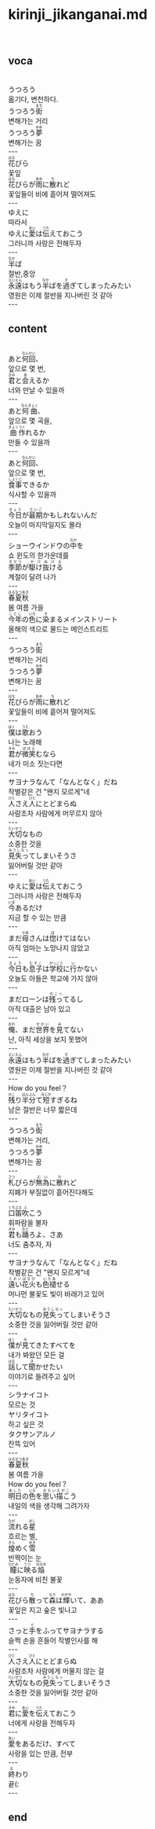 <h1>kirinji_jikanganai.md</h1><br>
<h2>voca</h2><br>
うつろう<br>
옮기다, 변천하다.<br>
うつろう<ruby>街<rt>まち</rt></ruby><br>
변해가는 거리 <br>
うつろう<ruby>夢<rt>ゆめ</rt></ruby><br>
변해가는 꿈<br>
---<br>
<ruby>花<rt>はな</rt></ruby>びら<br>
꽃잎<br>
<ruby>花<rt>はな</rt></ruby>びらが<ruby>雨<rt>あめ</rt></ruby>に<ruby>散<rt>ち</rt></ruby>れど<br>
꽃잎들이 비에 흩어져 떨어져도<br>
---<br>
ゆえに<br>
따라서<br>
ゆえに<ruby>愛<rt>あい</rt></ruby>は<ruby>伝<rt>つた</rt></ruby>えておこう<br>
그러니까 사랑은 전해두자<br>
---<br>
<ruby>半<rt>なか</rt></ruby>ば<br>
절반,중앙<br>
<ruby>永遠<rt>えいえん</rt></ruby>はもう<ruby>半<rt>なか</rt></ruby>ばを<ruby>過<rt>す</rt></ruby>ぎてしまったみたい<br>
영원은 이제 절반을 지나버린 것 같아<br>
---<br>
<h2>content</h2><br>
あと<ruby>何回<rt>なんかい</rt></ruby>、<br>
앞으로 몇 번, <br>
<ruby>君<rt>きみ</rt></ruby>と<ruby>会<rt>あ</rt></ruby>えるか<br>
너와 만날 수 있을까<br>
---<br>
あと<ruby>何曲<rt>なんきょく</rt></ruby>、<br>
앞으로 몇 곡을, <br>
<ruby>曲<rt>きょく</rt></ruby><ruby>作<rt>つく</rt></ruby>れるか<br>
만들 수 있을까<br>
---<br>
あと<ruby>何回<rt>なんかい</rt></ruby>、<br>
앞으로 몇 번,<br>
<ruby>食事<rt>しょくじ</rt></ruby>できるか<br>
식사할 수 있을까<br>
---<br>
<ruby>今日<rt>きょう</rt></ruby>が<ruby>最期<rt>さいご</rt></ruby>かもしれないんだ<br>
오늘이 마지막일지도 몰라<br>
---<br>
ショーウインドウの<ruby>中<rt>なか</rt></ruby>を<br>
쇼 윈도의 한가운데를<br>
<ruby>季節<rt>きせつ</rt></ruby>が<ruby>駆け抜ける<rt>かけぬける</rt></ruby><br>
계절이 달려 나가<br>
---<br>
<ruby>春夏<rt>はるなつ</rt></ruby><ruby>秋<rt>あき</rt></ruby><br>
봄 여름 가을<br>
<ruby>今年<rt>ことし</rt></ruby>の<ruby>色<rt>いろ</rt></ruby>に<ruby>染<rt>そ</rt></ruby>まるメインストリート<br>
올해의 색으로 물드는 메인스트리트<br>
---<br>
うつろう<ruby>街<rt>まち</rt></ruby><br>
변해가는 거리 <br>
うつろう<ruby>夢<rt>ゆめ</rt></ruby><br>
변해가는 꿈<br>
---<br>
<ruby>花<rt>はな</rt></ruby>びらが<ruby>雨<rt>あめ</rt></ruby>に<ruby>散<rt>ち</rt></ruby>れど<br>
꽃잎들이 비에 흩어져 떨어져도<br>
---<br>
<ruby>僕<rt>ぼく</rt></ruby>は<ruby>歌<rt>うた</rt></ruby>おう<br>
나는 노래해<br>
<ruby>君<rt>きみ</rt></ruby>が<ruby>微笑<rt>ほほえ</rt></ruby>むなら<br>
네가 미소 짓는다면<br>
---<br>
サヨナラなんて「なんとなく」だね<br>
작별같은 건 "왠지 모르게"네<br>
<ruby>人<rt>ひと</rt></ruby>さえ<ruby>人<rt>ひと</rt></ruby>にとどまらぬ<br>
사람조차 사람에게 머무르지 않아<br>
---<br>
<ruby>大切<rt>たいせつ</rt></ruby>なもの<br>
소중한 것을 <br>
<ruby>見失っ<rt>みうしなっ</rt></ruby>てしまいそうさ<br>
잃어버릴 것만 같아<br>
---<br>
ゆえに<ruby>愛<rt>あい</rt></ruby>は<ruby>伝<rt>つた</rt></ruby>えておこう<br>
그러니까 사랑은 전해두자<br>
<ruby>今<rt>いま</rt></ruby>あるだけ<br>
지금 할 수 있는 만큼<br>
---<br>
まだ<ruby>母<rt>かあ</rt></ruby>さんは<ruby>惚<rt>ぼ</rt></ruby>けてはない<br>
아직 엄마는 노망나지 않았고<br>
---<br>
<ruby>今日<rt>きょう</rt></ruby>も<ruby>息子<rt>むすこ</rt></ruby>は<ruby>学校<rt>がっこう</rt></ruby>に<ruby>行<rt>い</rt></ruby>かない<br>
오늘도 아들은 학교에 가지 않아<br>
---<br>
まだローンは<ruby>残っ<rt>のこっ</rt></ruby>てるし<br>
아직 대출은 남아 있고<br>
---<br>
<ruby>俺<rt>おれ</rt></ruby>、まだ<ruby>世界<rt>せかい</rt></ruby>を<ruby>見<rt>み</rt></ruby>てない<br>
난, 아직 세상을 보지 못했어<br>
---<br>
<ruby>永遠<rt>えいえん</rt></ruby>はもう<ruby>半<rt>なか</rt></ruby>ばを<ruby>過<rt>す</rt></ruby>ぎてしまったみたい<br>
영원은 이제 절반을 지나버린 것 같아<br>
---<br>
How do you feel？<br>
<ruby>残<rt>のこ</rt></ruby>り<ruby>半分<rt>はんぶん</rt></ruby>て<ruby>短<rt>みじか</rt></ruby>すぎるね<br>
남은 절반은 너무 짧은데<br>
---<br>
うつろう<ruby>街<rt>まち</rt></ruby><br>
변해가는 거리, <br>
うつろう<ruby>夢<rt>ゆめ</rt></ruby><br>
변해가는 꿈<br>
---<br>
<ruby>札<rt>さつ</rt></ruby>びらが<ruby>無為<rt>むい</rt></ruby>に<ruby>散<rt>ち</rt></ruby>れど<br>
지폐가 부질없이 흩어진다해도<br>
---<br>
<ruby>口笛<rt>くちぶえ</rt></ruby><ruby>吹<rt>ふ</rt></ruby>こう<br>
휘파람을 불자<br>
<ruby>君<rt>きみ</rt></ruby>も<ruby>踊<rt>おど</rt></ruby>ろよ、さあ<br>
너도 춤추자, 자<br>
---<br>
サヨナラなんて「なんとなく」だね<br>
작별같은 건 "왠지 모르게"네<br>
<ruby>遠い<rt>とおい</rt></ruby><ruby>花火<rt>はなび</rt></ruby>も<ruby>色褪<rt>いろあ</rt></ruby>せる<br>
머나먼 불꽃도 빛이 바래가고 있어<br>
---<br>
<ruby>大切<rt>たいせつ</rt></ruby>なもの<ruby>見失っ<rt>みうしなっ</rt></ruby>てしまいそうさ<br>
소중한 것을 잃어버릴 것만 같아<br>
---<br>
<ruby>僕<rt>ぼく</rt></ruby>が<ruby>見<rt>み</rt></ruby>てきたすべてを<br>
내가 봐왔던 모든 걸 <br>
<ruby>話<rt>はな</rt></ruby>して<ruby>聞<rt>き</rt></ruby>かせたい<br>
이야기로 들려주고 싶어<br>
---<br>
シラナイコト <br>
모르는 것<br>
ヤリタイコト <br>
하고 싶은 것<br>
タクサンアルノ<br>
잔뜩 있어<br>
---<br>
<ruby>春夏<rt>はるなつ</rt></ruby><ruby>秋<rt>あき</rt></ruby><br>
봄 여름 가을<br>
How do you feel？<br>
<ruby>明日<rt>あした</rt></ruby>の<ruby>色<rt>いろ</rt></ruby>を<ruby>思い描こ<rt>おもいえがこ</rt></ruby>う<br>
내일의 색을 생각해 그려가자<br>
---<br>
<ruby>流<rt>なが</rt></ruby>れる<ruby>星<rt>ほし</rt></ruby> <br>
흐르는 별, <br>
<ruby>煌<rt>きら</rt></ruby>めく<ruby>雪<rt>ゆき</rt></ruby><br>
반짝이는 눈<br>
<ruby>瞳<rt>ひとみ</rt></ruby>に<ruby>映<rt>うつ</rt></ruby>る<ruby>焔<rt>ほのお</rt></ruby><br>
눈동자에 비친 불꽃<br>
---<br>
<ruby>花<rt>はな</rt></ruby>びら<ruby>散<rt>ち</rt></ruby>って<ruby>森<rt>もり</rt></ruby>は<ruby>輝<rt>かがや</rt></ruby>いて、ああ<br>
꽃잎은 지고 숲은 빛나고<br>
---<br>
さっと<ruby>手<rt>て</rt></ruby>をふってサヨナラする<br>
슬쩍 손을 흔들어 작별인사를 해<br>
---<br>
<ruby>人<rt>ひと</rt></ruby>さえ<ruby>人<rt>ひと</rt></ruby>にとどまらぬ<br>
사람조차 사람에게 머물지 않는 걸<br>
<ruby>大切<rt>たいせつ</rt></ruby>なもの<ruby>見失っ<rt>みうしなっ</rt></ruby>てしまいそうさ<br>
소중한 것을 잃어버릴 것만 같아<br>
---<br>
<ruby>君<rt>きみ</rt></ruby>に<ruby>愛<rt>あい</rt></ruby>を<ruby>伝<rt>つた</rt></ruby>えておこう<br>
너에게 사랑을 전해두자<br>
---<br>
<ruby>愛<rt>あい</rt></ruby>をあるだけ、すべて<br>
사랑을 있는 만큼, 전부<br>
---<br>
<ruby>終<rt>お</rt></ruby>わり<br>
끝(:<br>
---<br>
<h2>end</h2><br>